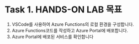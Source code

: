 # Task 1.	HANDS-ON LAB 목표
1.	VSCode를 사용하여 Azure Functions의 로컬 환경을 구성합니다.
2.	Azure Functions코드를 작성하고 Azure Portal에 배포합니다.
3.	Azure Portal에 배포된 서비스를 확인합니다
